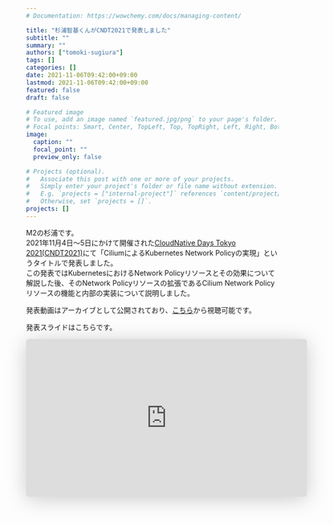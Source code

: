 ```yaml
---
# Documentation: https://wowchemy.com/docs/managing-content/

title: "杉浦智基くんがCNDT2021で発表しました"
subtitle: ""
summary: ""
authors: ["tomoki-sugiura"]
tags: []
categories: []
date: 2021-11-06T09:42:00+09:00
lastmod: 2021-11-06T09:42:00+09:00
featured: false
draft: false

# Featured image
# To use, add an image named `featured.jpg/png` to your page's folder.
# Focal points: Smart, Center, TopLeft, Top, TopRight, Left, Right, BottomLeft, Bottom, BottomRight.
image:
  caption: ""
  focal_point: ""
  preview_only: false

# Projects (optional).
#   Associate this post with one or more of your projects.
#   Simply enter your project's folder or file name without extension.
#   E.g. `projects = ["internal-project"]` references `content/project/deep-learning/index.md`.
#   Otherwise, set `projects = []`.
projects: []
---
```


M2の杉浦です。<br>
2021年11月4日〜5日にかけて開催された[CloudNative Days Tokyo 2021(CNDT2021)](https://event.cloudnativedays.jp/cndt2021)にて「CiliumによるKubernetes Network Policyの実現」というタイトルで発表しました。<br>
この発表ではKubernetesにおけるNetwork Policyリソースとその効果について解説した後、そのNetwork Policyリソースの拡張であるCilium Network Policyリソースの機能と内部の実装について説明しました。

発表動画はアーカイブとして公開されており、[こちら](https://event.cloudnativedays.jp/cndt2021/talks/1243)から視聴可能です。

発表スライドはこちらです。
<iframe class="speakerdeck-iframe" frameborder="0" src="https://speakerdeck.com/player/9021b5650352427893fb53cfda6990d7" title="CiliumによるKubernetes Network Policyの実現 CNDT2021" allowfullscreen="true" mozallowfullscreen="true" webkitallowfullscreen="true" style="border: 0px; background: padding-box padding-box rgba(0, 0, 0, 0.1); margin: 0px; padding: 0px; border-radius: 6px; box-shadow: rgba(0, 0, 0, 0.2) 0px 5px 40px; width: 560px; height: 314px;" data-ratio="1.78343949044586"></iframe>
